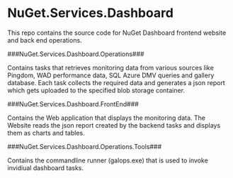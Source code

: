 NuGet.Services.Dashboard
========================

This repo contains the source code for NuGet Dashboard frontend website and back end operations.

###NuGet.Services.Dashboard.Operations###

Contains tasks that retrieves monitoring data from various sources like Pingdom, WAD performance data, SQL Azure DMV queries and gallery database.
Each task collects the required data and generates a json report which gets uploaded to the specified blob storage container.

###NuGet.Services.Dashboard.FrontEnd###

Contains the Web application that displays the monitoring data. The Website reads the json report created by the backend tasks and displays them as charts and tables.

###NuGet.Services.Dashboard.Operations.Tools###

Contains the commandline runner (galops.exe) that is used to invoke invidiual dashboard tasks.

